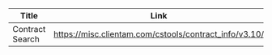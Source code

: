 
 | Title | Link | Comments |
 |---|---|-----|
 | Contract Search | https://misc.clientam.com/cstools/contract_info/v3.10/| |
